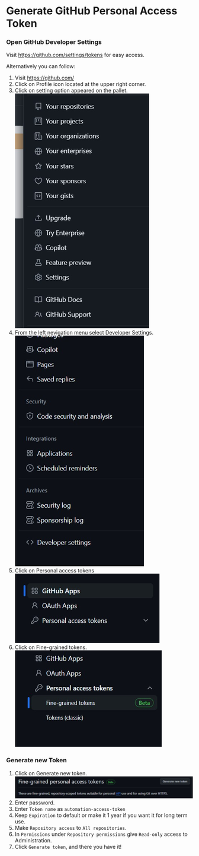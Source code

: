 # Generate GitHub Personal Access Token

### Open GitHub Developer Settings

Visit https://github.com/settings/tokens for easy access.

Alternatively you can follow:
1. Visit https://github.com/
2. Click on Profile icon located at the upper right corner.
3. Click on setting option appeared on the pallet.
![Screenshot showing profile pallet](./public/images/github_settings.jpg)
4. From the left nevigation menu select Developer Settings.
![Screenshot showing left nevigation menu of github profile](./public/images/github_profile_left_nevigation_menu.jpg)
5. Click on Personal access tokens
![](./public/images/personal_access_token.jpg)
6. Click on Fine-grained tokens.
![](./public/images/fine_grained_tokens.jpg)

### Generate new Token

1. Click on Generate new token.
![](./public/images/generate_new_token.jpg)
2. Enter password.
3. Enter `Token name` as `automation-access-token`
4. Keep `Expiration` to default or make it 1 year if you want it for long term use.
5. Make `Repository access` to `All repositories`.
6. In `Permissions` under `Repository permissions` give `Read-only` access to Administration.
7. Click `Generate token`, and there you have it!